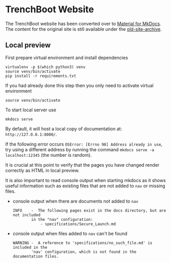 # TrenchBoot Website

The TrenchBoot website has been converted over to
[Material for MkDocs](https://squidfunk.github.io/mkdocs-material/). The
content for the original site is still available under the
[old-site-archive](https://github.com/TrenchBoot/TrenchBoot.github.io/tree/old-site-archive).

## Local preview

First prepare virtual environment and install dependencies

```shell
virtualenv -p $(which python3) venv
source venv/bin/activate
pip install -r requirements.txt
```

If you had already done this step then you only need to activate virtual
environment

```shell
source venv/bin/activate
```

To start local server use

```shell
mkdocs serve
```

By default, it will host a local copy of documentation at:
`http://127.0.0.1:8000/`.

If the following error occurs `OSError: [Errno 98] Address already in use`, try
using a different address by running the command `mkdocs serve -a
localhost:12345` (the number is random).

It is crucial at this point to verify that the pages you have changed
render correctly as HTML in local preview.

It is also important to read console output when starting mkdocs as it shows
useful information such as existing files that are not added to `nav` or missing
files.

* console output when there are documents not added to `nav`

    ```text
    INFO    -  The following pages exist in the docs directory, but are not included
            in the "nav" configuration:
                - specifications/Secure_Launch.md
    ```

* console output when files added to `nav` can't be found

    ```text
    WARNING -  A reference to 'specifications/no_such_file.md' is included in the
            'nav' configuration, which is not found in the documentation files.
    ```
